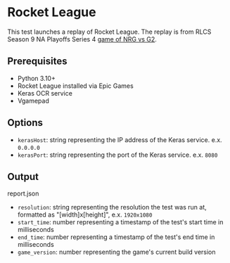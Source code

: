 # Rocket League

This test launches a replay of Rocket League. The replay is from RLCS Season 9 NA Playoffs Series 4 [game of NRG vs G2](https://ballchasing.com/replay/bd63746b-cbe7-4d29-8f84-c8da3c4c1703?g=series-4-g2-esports-4-3-nrg-espo-qe6nf31lzt).

## Prerequisites

- Python 3.10+
- Rocket League installed via Epic Games
- Keras OCR service
- Vgamepad

## Options

- `kerasHost`: string representing the IP address of the Keras service. e.x. `0.0.0.0` 
- `kerasPort`: string representing the port of the Keras service. e.x. `8080`

## Output

report.json
- `resolution`: string representing the resolution the test was run at, formatted as "[width]x[height]", e.x. `1920x1080`
- `start_time`: number representing a timestamp of the test's start time in milliseconds
- `end_time`: number representing a timestamp of the test's end time in milliseconds
- `game_version`: number representing the game's current build version
